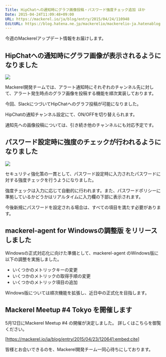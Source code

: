```yaml
---
Title: HipChatへの通知時にグラフ画像投稿・パスワード強度チェック追加 ほか
Date: 2015-04-24T11:09:48+09:00
URL: https://mackerel.io/ja/blog/entry/2015/04/24/110948
EditURL: https://blog.hatena.ne.jp/mackerelio/mackerelio-ja.hatenablog.mackerel.io/atom/entry/8454420450092371902
---
```


今週のMackerelアップデート情報をお届けします。

## HipChatへの通知時にグラフ画像が表示されるようになりました

![](https://cdn-ak.f.st-hatena.com/images/fotolife/m/mackerelio/20150424/20150424105422.png?1429840473)

Mackerel開発チームでは、アラート通知時にそれぞれのチャンネル先に対して、アラート発生時点のグラフ画像を投稿する機能を順次実装しております。

今回、SlackにつづいてHipChatへのグラフ投稿が可能になりました。

HipChatの通知チャンネル設定にて、ON/OFFを切り替えられます。

通知先への画像投稿については、引き続き他のチャンネルにも対応予定です。

## パスワード設定時に強度のチェックが行われるようになりました

![](https://cdn-ak.f.st-hatena.com/images/fotolife/m/mackerelio/20150423/20150423142627.png?1429766794)

セキュリティ強化策の一貫として、パスワード設定時に入力されたパスワードに対する強度チェックを行うようになりました。

強度チェックは入力に応じて自動的に行われます。また、パスワードポリシーに準拠しているかどうかはリアルタイムに入力欄の下部に表示されます。

今後新規にパスワードを設定される場合は、すべての項目を満たす必要があります。

## mackerel-agent for Windowsの調整版 をリリースしました

Windowsの正式対応化に向けた準備として、mackerel-agent のWindows版に以下の調整を実施しました。

- いくつかのメトリックキーの変更
- いくつかのメトリックの取得手順の変更
- いくつかのメトリック項目の追加

Windows版については順次機能を拡張し、近日中の正式化を目指します。

## Mackerel Meetup #4 Tokyo を開催します

5月12日にMackerel Meetup #4 の開催が決定しました。
詳しくはこちらを御覧ください。

[https://mackerel.io/ja/blog/entry/2015/04/23/120641:embed:cite]

皆様とお会いできるのを、Mackerel開発チーム一同心待ちにしております。
